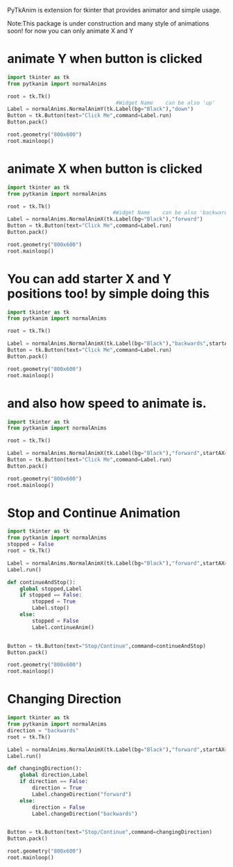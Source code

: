 PyTkAnim is extension for tkinter that provides animator and simple usage.

Note:This package is under construction and many style of animations soon!
     for now you can only animate X and Y

# animate Y when button is clicked
```python
import tkinter as tk
from pytkanim import normalAnims

root = tk.Tk() 
                                   #Widget Name    can be also 'up'
Label = normalAnims.NormalAnimY(tk.Label(bg="Black"),"down") 
Button = tk.Button(text="Click Me",command=Label.run)
Button.pack()

root.geometry("800x600")
root.mainloop()
```


# animate X when button is clicked
```python
import tkinter as tk
from pytkanim import normalAnims

root = tk.Tk()
                                  #Widget Name    can be also 'backwards'
Label = normalAnims.NormalAnimX(tk.Label(bg="Black"),"forward") 
Button = tk.Button(text="Click Me",command=Label.run)
Button.pack()

root.geometry("800x600")
root.mainloop()
```

# You can add starter X and Y positions too! by simple doing this
```python
import tkinter as tk
from pytkanim import normalAnims

root = tk.Tk()

Label = normalAnims.NormalAnimX(tk.Label(bg="Black"),"backwards",startAX=0.5,startAY=0.5)
Button = tk.Button(text="Click Me",command=Label.run)
Button.pack()

root.geometry("800x600")
root.mainloop()
```

# and also how speed to animate is.
```python
import tkinter as tk
from pytkanim import normalAnims

root = tk.Tk()

Label = normalAnims.NormalAnimX(tk.Label(bg="Black"),"forward",startAX=0.5,startAY=0.5,speed=10) #Higher amount of speed the more it goes slower.r
Button = tk.Button(text="Click Me",command=Label.run)
Button.pack()

root.geometry("800x600")
root.mainloop()
```

# Stop and Continue Animation 
```python
import tkinter as tk
from pytkanim import normalAnims
stopped = False
root = tk.Tk()

Label = normalAnims.NormalAnimX(tk.Label(bg="Black"),"forward",startAX=0,startAY=0.5,speed=10)
Label.run()

def continueAndStop():
    global stopped,Label
    if stopped == False:
        stopped = True
        Label.stop()
    else:
        stopped = False
        Label.continueAnim()


Button = tk.Button(text="Stop/Continue",command=continueAndStop)
Button.pack()

root.geometry("800x600")
root.mainloop()
```

# Changing Direction
```python
import tkinter as tk
from pytkanim import normalAnims
direction = "backwards"
root = tk.Tk()

Label = normalAnims.NormalAnimX(tk.Label(bg="Black"),"forward",startAX=0,startAY=0.5,speed=10)
Label.run()

def changingDirection():
    global direction,Label
    if direction == False:
        direction = True
        Label.changeDirection("forward")
    else:
        direction = False
        Label.changeDirection("backwards")


Button = tk.Button(text="Stop/Continue",command=changingDirection)
Button.pack()

root.geometry("800x600")
root.mainloop()
```